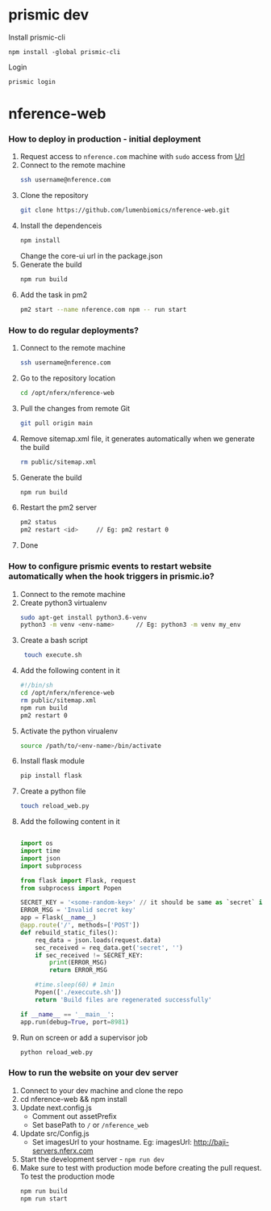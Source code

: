 # prismic dev

Install prismic-cli

`npm install -global prismic-cli`

Login

`prismic login`



# nference-web

### How to deploy in production - initial deployment
1. Request access to `nference.com` machine with `sudo` access from [Url](https://cerebro.nferx.com/cerebro-app/home?tab_id=user_ssh)
2. Connect to the remote machine
   ```bash
   ssh username@nference.com
   ```
3. Clone the repository
   ```bash
   git clone https://github.com/lumenbiomics/nference-web.git
   ```
4. Install the dependenceis
   ```bash
   npm install
   ```
   Change the core-ui url in the package.json
5. Generate the build
   ```bash
   npm run build
   ```
6. Add the task in pm2
   ```bash
   pm2 start --name nference.com npm -- run start
   ```

### How to do regular deployments?
1. Connect to the remote machine
   ```bash
   ssh username@nference.com
   ```
2. Go to the repository location
   ```bash
   cd /opt/nferx/nference-web
   ```
3. Pull the changes from remote Git
   ```bash
   git pull origin main
   ```
4. Remove sitemap.xml file, it generates automatically when we generate the build
   ```bash
   rm public/sitemap.xml
   ```
5. Generate the build
   ```bash
   npm run build
   ```
6. Restart the pm2 server
   ```bash
   pm2 status
   pm2 restart <id>     // Eg: pm2 restart 0
   ```
7. Done

### How to configure prismic events to restart website automatically when the hook triggers in prismic.io?
1. Connect to the remote machine
2. Create python3 virtualenv
   ```bash
   sudo apt-get install python3.6-venv
   python3 -m venv <env-name>      // Eg: python3 -m venv my_env
   ```
3. Create a bash script
   ```bash
    touch execute.sh
   ```
4. Add the following content in it
   ```bash
   #!/bin/sh
   cd /opt/nferx/nference-web
   rm public/sitemap.xml
   npm run build
   pm2 restart 0
   ```
5. Activate the python virualenv
   ```bash
   source /path/to/<env-name>/bin/activate
   ```
6. Install flask module
   ```bash
   pip install flask
   ```
7. Create a python file
   ```bash
   touch reload_web.py
   ```
8. Add the following content in it
   ```python

   import os
   import time
   import json
   import subprocess

   from flask import Flask, request
   from subprocess import Popen

   SECRET_KEY = '<some-random-key>' // it should be same as `secret` in prismic webhook
   ERROR_MSG = 'Invalid secret key'
   app = Flask(__name__)
   @app.route('/', methods=['POST'])
   def rebuild_static_files():
       req_data = json.loads(request.data)
       sec_received = req_data.get('secret', '')
       if sec_received != SECRET_KEY:
           print(ERROR_MSG)
           return ERROR_MSG

       #time.sleep(60) # 1min
       Popen(['./execcute.sh'])
       return 'Build files are regenerated successfully'

   if __name__ == '__main__':
   app.run(debug=True, port=8981)
   ```
9. Run on screen or add a supervisor job
   ```bash
   python reload_web.py
   ```

### How to run the website on your dev server
1. Connect to your dev machine and clone the repo
2. cd nference-web && npm install
3. Update next.config.js
   - Comment out assetPrefix
   - Set basePath to `/` or `/nference_web`
4. Update src/Config.js
   - Set imagesUrl to your hostname. Eg: imagesUrl: http://baji-servers.nferx.com
5. Start the development server - `npm run dev`
6. Make sure to test with production mode before creating the pull request. To test the production mode
   ```bash
   npm run build
   npm run start
   ```
